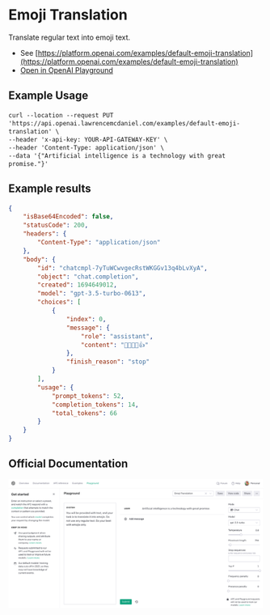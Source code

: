 # Emoji Translation

Translate regular text into emoji text.

- See [https://platform.openai.com/examples/default-emoji-translation](https://platform.openai.com/examples/default-emoji-translation)
- [Open in OpenAI Playground](https://platform.openai.com/playground/p/default-emoji-translation)


## Example Usage

```console
curl --location --request PUT 'https://api.openai.lawrencemcdaniel.com/examples/default-emoji-translation' \
--header 'x-api-key: YOUR-API-GATEWAY-KEY' \
--header 'Content-Type: application/json' \
--data '{"Artificial intelligence is a technology with great promise."}'
```

## Example results

```json
{
    "isBase64Encoded": false,
    "statusCode": 200,
    "headers": {
        "Content-Type": "application/json"
    },
    "body": {
        "id": "chatcmpl-7yTuWCwvgecRstWKGGv13q4bLvXyA",
        "object": "chat.completion",
        "created": 1694649012,
        "model": "gpt-3.5-turbo-0613",
        "choices": [
            {
                "index": 0,
                "message": {
                    "role": "assistant",
                    "content": "🤖🧠💡🌟👍"
                },
                "finish_reason": "stop"
            }
        ],
        "usage": {
            "prompt_tokens": 52,
            "completion_tokens": 14,
            "total_tokens": 66
        }
    }
}
```

## Official Documentation

![OpenAI Playground](https://raw.githubusercontent.com/FullStackWithLawrence/aws-openai/main/doc/examples/example-04-emoji-translation.png "OpenAI Playground")
